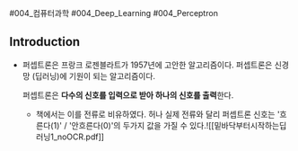 #004_컴퓨터과학 #004_Deep_Learning #004_Perceptron
## Introduction
- 퍼셉트론은 프랑크 로젠블라트가 1957년에 고안한 알고리즘이다.
	퍼셉트론은 신경망 (딥러닝)에 기원이 되는 알고리즘이다.
	
	퍼셉트론은 **다수의 신호를 입력으로 받아 하나의 신호를 출력**한다.
	
	- 책에서는 이를 전류로 비유하였다.
		허나 실제 전류와 달리 퍼셉트론 신호는 '흐른다(1)' / '안흐른다(0)'의 두가지 값을 가질 수 있다.![[밑바닥부터시작하는딥러닝1_noOCR.pdf]]
